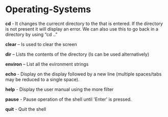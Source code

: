 ﻿# Operating-Systems
**cd <directory>** - It changes the currecnt directory to the <directory> that is entered. If the directory is not present it will display an error. We can also use this to go back in a directory by using “cd ..”

**clear** – Is used to clear the screen

**dir** – Lists the contents of the directory (ls can be used alternatively)

**environ** – List all the evironment strings

**echo <message>** - Display <message> on the display followed by a new line (multiple spaces/tabs may be reduced to a single space).

**help** - Display the user manual using the more filter

**pause** - Pause operation of the shell until 'Enter' is pressed.

**quit** - Quit the shell


